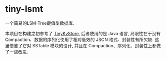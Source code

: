 # tiny-lsmt

一个简易的LSM-Tree键值型数据库.

本项目在构建之初参考了 [TinyKvStore](https://github.com/x-hansong/TinyKvStore), 后者使用的是 Java 语言,
局限性在于没有 Compaction、数据的序列化使用了相对低效的 JSON 格式、封装性有所欠缺. 这里借鉴了它对 SSTable 模块的设计,
并且在 Compaction、序列化、封装性上都做了一些改进.